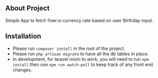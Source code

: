 ## About Project
Simple App to fetch fixer.io currency rate based on user Birthday input.

## Installation
 - Please run `composer install` in the root of the project.
 - Please run `php artisan migrate` to have all the db tables in place.
 - In development, for laravel mixin to work, you will need to run `npm install` then use `npm run watch-poll` to keep track of any front end changes.
 
